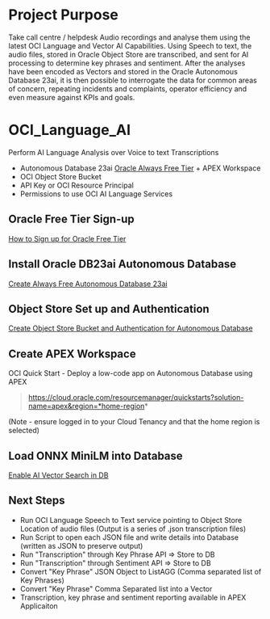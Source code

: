# Project Purpose
Take call centre / helpdesk Audio recordings and analyse them using the latest OCI Language and Vector AI Capabilities.
Using Speech to text, the audio files, stored in Oracle Object Store are transcribed, and sent for AI processing to determine key phrases and sentiment. After the analyses have been encoded as Vectors and stored in the Oracle Autonomous Database 23ai, it is then possible to interrogate the data for common areas of concern, repeating incidents and complaints, operator efficiency and even measure against KPIs and goals.

# OCI_Language_AI
Perform AI Language Analysis over Voice to text Transcriptions

- Autonomous Database 23ai [Oracle Always Free Tier](https://www.oracle.com/au/cloud/free/) + APEX Workspace
- OCI Object Store Bucket
- API Key or OCI Resource Principal
- Permissions to use OCI AI Language Services

## Oracle Free Tier Sign-up
[How to Sign up for Oracle Free Tier](https://www.youtube.com/watch?v=YnsN52hB8EY)

## Install Oracle DB23ai Autonomous Database
[Create Always Free Autonomous Database 23ai](https://www.youtube.com/watch?v=-d-DxUJ3DvI) 

## Object Store Set up and Authentication
[Create Object Store Bucket and Authentication for Autonomous Database](https://www.youtube.com/watch?v=IPkjI6zd2CU)

## Create APEX Workspace
OCI Quick Start - Deploy a low-code app on Autonomous Database using APEX
> https://cloud.oracle.com/resourcemanager/quickstarts?solution-name=apex&region=*home-region*

(Note - ensure logged in to your Cloud Tenancy and that the home region is selected)

## Load ONNX MiniLM into Database
[Enable AI Vector Search in DB](https://blogs.oracle.com/apex/post/implement-semantic-search-in-oracle-apex-using-ai-vector-search-of-oracle-database-23ai)

## Next Steps
- Run OCI Language Speech to Text service pointing to Object Store Location of audio files (Output is a series of .json transcription files)
- Run Script to open each JSON file and write details into Database (written as JSON to preserve output)
- Run "Transcription" through Key Phrase API => Store to DB
- Run "Transcription" through Sentiment API => Store to DB
- Convert "Key Phrase" JSON Object to ListAGG (Comma separated list of Key Phrases)
- Convert "Key Phrase" Comma Separated list into a Vector
- Transcription, key phrase and sentiment reporting available in APEX Applicaiton

